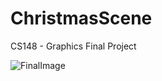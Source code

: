 # ChristmasScene
CS148 - Graphics Final Project

![FinalImage](https://github.com/user-attachments/assets/a54d3e42-62e0-44bf-8c06-1f72148c6257)
